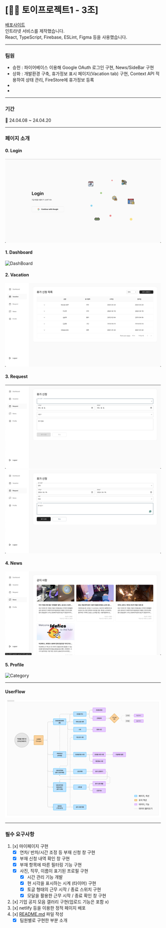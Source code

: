 # **[👨‍💻 토이프로젝트1 - 3조]**

[배포사이트](https://kdt8-toyproject-group3.netlify.app/login)  
인트라넷 서비스를 제작했습니다.  
React, TypeScript, Firebase, ESLint, Figma 등을 사용했습니다.

---

### 팀원

- 승헌 : 파이어베이스 이용해 Google OAuth 로그인 구현, News/SideBar 구현 
- 상화 : 개발환경 구축, 휴가정보 표시 페이지(Vacation tab) 구현, Context API 적용하여 상태 관리, FireStore에 휴가정보 등록
-
-

---

### 기간

📆 24.04.08 ~ 24.04.20

---

### 페이지 소개

#### 0. Login

![Login](./public/images/readme/Login.png)

#### 1. Dashboard

![DashBoard](./public/images/readme/header.png)

#### 2. Vacation

![VacationList](./public/images/readme/VacationList.png)

#### 3. Request

![Request](./public/images/readme/Request.png)
![RequestButton](./public/images/readme/RequestButtonOn.png)

#### 4. News

![News](./public/images/readme/News.png)

#### 5. Profile

![Category](./public/images/readme/footer.png)

---

#### UserFlow

![UserFlow](./public/images/readme/userFlow.png)

---

### 필수 요구사항

1. [x] 마이페이지 구현
    - [x] 연차/ 반차/시간 조정 등 부재 신청 창 구현
    - [x] 부재 신청 내역 확인 창 구현
    - [x] 부재 항목에 따른 필터링 기능 구현
    - [x] 사진, 직무, 이름이 표기된 프로필 구현
        - [x] 시간 관리 기능 개발
        - [x] 현 시각을 표시하는 시계 (타이머) 구현
        - [x] 토글 형태의 근무 시작 / 종료 스위치 구현
        - [x] 모달을 활용한 근무 시작 / 종료 확인 창 구현
2. [x] 기업 공지 모음 갤러리 구현(업로드 기능은 포함 x)
3. [x] netlify 등을 이용한 정적 페이지 배포
4. [x] [README.md](http://readme.md/) 파일 작성
    - [x] 팀원별로 구현한 부분 소개

